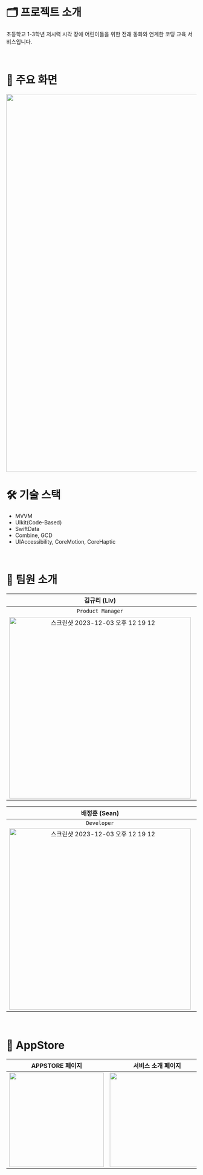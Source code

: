 # 🗂️ 프로젝트 소개
초등학교 1-3학년 저시력 시각 장애 어린이들을 위한 전래 동화와 연계한 코딩 교육 서비스입니다.

<br/>

# 📱 주요 화면
<img src = "https://github.com/DeveloperAcademy-POSTECH/MacC-Team5-COMBINE/assets/128671453/e8e0d7bd-d11e-40f4-87ff-0c74a71f3254" width = "1000">

<!--<img src = "https://github.com/DeveloperAcademy-POSTECH/MacC-Team5-COMBINE/assets/128671453/43ae2ace-ea49-4de7-a490-27a0c975729f" width = "500">|<img src = "https://github.com/DeveloperAcademy-POSTECH/MacC-Team5-COMBINE/assets/128671453/4e66d3c6-1447-4674-84f4-c83b3fcbb3b2" width = "500">|-->

<br/>

# 🛠️ 기술 스택
- MVVM
- UIkit(Code-Based)
- SwiftData
- Combine, GCD
- UIAccessibility, CoreMotion, CoreHaptic
<br/>


# 👥 팀원 소개

|김규리 (Liv)|김하정 (Hazel)|박지영 (Joy)|
|:----:|:---:|:---:|
|`Product Manager`|`Designer`|`Tech Leader`, `Developer`|
|<img width="480" alt="스크린샷 2023-12-03 오후 12 19 12" src="https://github.com/DeveloperAcademy-POSTECH/MacC-Team5-COMBINE/assets/84610593/04baf25d-c80f-44ef-a98d-49be2cd2787f">|<img width="480" alt="스크린샷 2023-12-03 오후 12 19 12" src="https://github.com/DeveloperAcademy-POSTECH/MacC-Team5-COMBINE/assets/84610593/0bbe3986-e43a-4014-98e7-844072d17edf">|<img width="480" alt="스크린샷 2023-12-03 오후 12 19 12" src="https://github.com/DeveloperAcademy-POSTECH/MacC-Team5-COMBINE/assets/84610593/b087e37c-9c1f-4a1d-893a-3e6c19bcc2d5">|

|배정훈 (Sean)|이승용 (Noah))|정유빈 (Anna)|
|:----:|:---:|:---:|
|`Developer`|`Developer`|`Designer`|
|<img width="480" alt="스크린샷 2023-12-03 오후 12 19 12" src="https://github.com/DeveloperAcademy-POSTECH/MacC-Team5-COMBINE/assets/84610593/7fa34c72-4663-486b-8f48-21bd260159fa">|<img width="480" alt="스크린샷 2023-12-03 오후 12 19 12" src="https://github.com/DeveloperAcademy-POSTECH/MacC-Team5-COMBINE/assets/84610593/7fa34c72-4663-486b-8f48-21bd260159fa">|<img width="480" alt="스크린샷 2023-12-03 오후 12 19 12" src="https://github.com/DeveloperAcademy-POSTECH/MacC-Team5-COMBINE/assets/84610593/7fa34c72-4663-486b-8f48-21bd260159fa">|


<br/>


# 🛒 AppStore

|APPSTORE 페이지|서비스 소개 페이지|
|:----:|:---:|
|<img src="https://github.com/DeveloperAcademy-POSTECH/MacC-Team5-COMBINE/assets/84610593/8bdde528-9af8-4466-a216-720a4aa7e10b" width=250>|<img src="https://github.com/DeveloperAcademy-POSTECH/MacC-Team5-COMBINE/assets/84610593/2c6aea44-b4f1-4cc0-815f-7a3f32bf28bd" width=250>|


